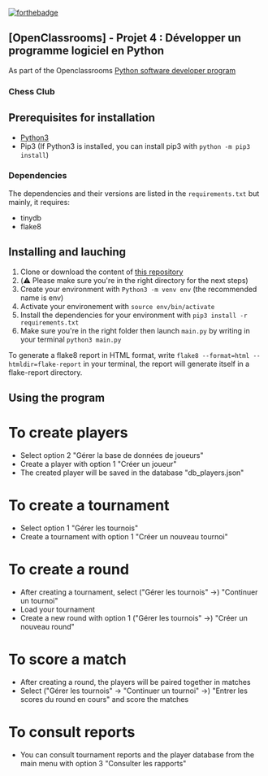 [![forthebadge](https://forthebadge.com/images/badges/made-with-python.svg)](https://forthebadge.com)

## [OpenClassrooms] - Projet 4 : Développer un programme logiciel en Python

As part of the Openclassrooms [Python software developer program](https://openclassrooms.com/fr/paths/518-developpeur-dapplication-python)

### Chess Club

## Prerequisites for installation

- [Python3](https://www.python.org/downloads/)
- Pip3 (If Python3 is installed, you can install pip3 with `python -m pip3 install`)

### Dependencies

The dependencies and their versions are listed in the `requirements.txt` but mainly, it requires:

- tinydb
- flake8

## Installing and lauching

1. Clone or download the content of [this repository](https://github.com/Mimi1706/HanNguyen_4_130223)
2. (⚠️ Please make sure you're in the right directory for the next steps)
3. Create your environment with `Python3 -m venv env` (the recommended name is env)
4. Activate your environement with `source env/bin/activate`
5. Install the dependencies for your environment with `pip3 install -r requirements.txt`
6. Make sure you're in the right folder then launch `main.py` by writing in your terminal `python3 main.py`

To generate a flake8 report in HTML format, write `flake8 --format=html --htmldir=flake-report` in your terminal, the report will generate itself in a flake-report directory.

## Using the program

# To create players

- Select option 2 "Gérer la base de données de joueurs"
- Create a player with option 1 "Créer un joueur"
- The created player will be saved in the database "db_players.json"

# To create a tournament

- Select option 1 "Gérer les tournois"
- Create a tournament with option 1 "Créer un nouveau tournoi"

# To create a round

- After creating a tournament, select ("Gérer les tournois" ->) "Continuer un tournoi"
- Load your tournament
- Create a new round with option 1 ("Gérer les tournois" ->) "Créer un nouveau round"

# To score a match

- After creating a round, the players will be paired together in matches
- Select ("Gérer les tournois" -> "Continuer un tournoi" ->) "Entrer les scores du round en cours" and score the matches

# To consult reports

- You can consult tournament reports and the player database from the main menu with option 3 "Consulter les rapports"

